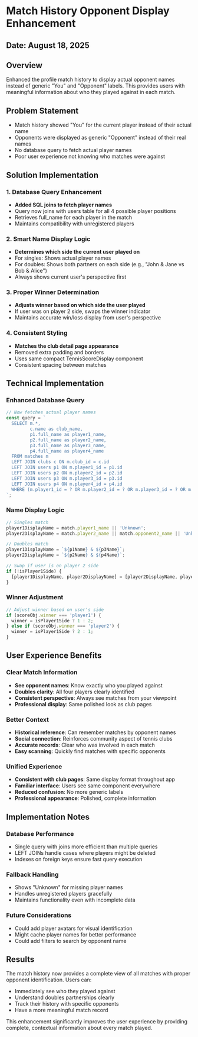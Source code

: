 # Match History Opponent Display Enhancement

## Date: August 18, 2025

## Overview
Enhanced the profile match history to display actual opponent names instead of generic "You" and "Opponent" labels. This provides users with meaningful information about who they played against in each match.

## Problem Statement
- Match history showed "You" for the current player instead of their actual name
- Opponents were displayed as generic "Opponent" instead of their real names
- No database query to fetch actual player names
- Poor user experience not knowing who matches were against

## Solution Implementation

### 1. Database Query Enhancement
- **Added SQL joins to fetch player names**
- Query now joins with users table for all 4 possible player positions
- Retrieves full_name for each player in the match
- Maintains compatibility with unregistered players

### 2. Smart Name Display Logic
- **Determines which side the current user played on**
- For singles: Shows actual player names
- For doubles: Shows both partners on each side (e.g., "John & Jane vs Bob & Alice")
- Always shows current user's perspective first

### 3. Proper Winner Determination
- **Adjusts winner based on which side the user played**
- If user was on player 2 side, swaps the winner indicator
- Maintains accurate win/loss display from user's perspective

### 4. Consistent Styling
- **Matches the club detail page appearance**
- Removed extra padding and borders
- Uses same compact TennisScoreDisplay component
- Consistent spacing between matches

## Technical Implementation

### Enhanced Database Query
```javascript
// Now fetches actual player names
const query = `
  SELECT m.*, 
         c.name as club_name,
         p1.full_name as player1_name,
         p2.full_name as player2_name,
         p3.full_name as player3_name,
         p4.full_name as player4_name
  FROM matches m
  LEFT JOIN clubs c ON m.club_id = c.id
  LEFT JOIN users p1 ON m.player1_id = p1.id
  LEFT JOIN users p2 ON m.player2_id = p2.id
  LEFT JOIN users p3 ON m.player3_id = p3.id
  LEFT JOIN users p4 ON m.player4_id = p4.id
  WHERE (m.player1_id = ? OR m.player2_id = ? OR m.player3_id = ? OR m.player4_id = ?)
`;
```

### Name Display Logic
```javascript
// Singles match
player1DisplayName = match.player1_name || 'Unknown';
player2DisplayName = match.player2_name || match.opponent2_name || 'Unknown';

// Doubles match
player1DisplayName = `${p1Name} & ${p3Name}`;
player2DisplayName = `${p2Name} & ${p4Name}`;

// Swap if user is on player 2 side
if (!isPlayer1Side) {
  [player1DisplayName, player2DisplayName] = [player2DisplayName, player1DisplayName];
}
```

### Winner Adjustment
```javascript
// Adjust winner based on user's side
if (scoreObj.winner === 'player1') {
  winner = isPlayer1Side ? 1 : 2;
} else if (scoreObj.winner === 'player2') {
  winner = isPlayer1Side ? 2 : 1;
}
```

## User Experience Benefits

### Clear Match Information
- **See opponent names**: Know exactly who you played against
- **Doubles clarity**: All four players clearly identified
- **Consistent perspective**: Always see matches from your viewpoint
- **Professional display**: Same polished look as club pages

### Better Context
- **Historical reference**: Can remember matches by opponent names
- **Social connection**: Reinforces community aspect of tennis clubs
- **Accurate records**: Clear who was involved in each match
- **Easy scanning**: Quickly find matches with specific opponents

### Unified Experience
- **Consistent with club pages**: Same display format throughout app
- **Familiar interface**: Users see same component everywhere
- **Reduced confusion**: No more generic labels
- **Professional appearance**: Polished, complete information

## Implementation Notes

### Database Performance
- Single query with joins more efficient than multiple queries
- LEFT JOINs handle cases where players might be deleted
- Indexes on foreign keys ensure fast query execution

### Fallback Handling
- Shows "Unknown" for missing player names
- Handles unregistered players gracefully
- Maintains functionality even with incomplete data

### Future Considerations
- Could add player avatars for visual identification
- Might cache player names for better performance
- Could add filters to search by opponent name

## Results

The match history now provides a complete view of all matches with proper opponent identification. Users can:
- Immediately see who they played against
- Understand doubles partnerships clearly
- Track their history with specific opponents
- Have a more meaningful match record

This enhancement significantly improves the user experience by providing complete, contextual information about every match played.